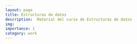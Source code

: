 ```yaml
---
layout: page
title: Estructuras de datos
description:  Material del curso de Estructuras de datos
img:  
importance: 1
category: work
---
```

 